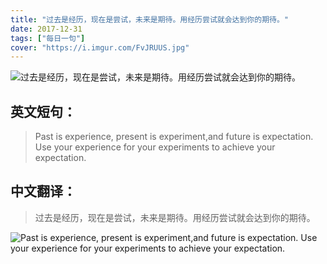```yaml
---
title: "过去是经历，现在是尝试，未来是期待。用经历尝试就会达到你的期待。"
date: 2017-12-31
tags: ["每日一句"]
cover: "https://i.imgur.com/FvJRUUS.jpg"
---
```


![过去是经历，现在是尝试，未来是期待。用经历尝试就会达到你的期待。](https://i.imgur.com/39jgnm2.jpg)

## 英文短句：
> Past is experience, present is experiment,and future is expectation. Use your experience for your experiments to achieve your expectation.

<!--more-->

## 中文翻译：
> 过去是经历，现在是尝试，未来是期待。用经历尝试就会达到你的期待。

![Past is experience, present is experiment,and future is expectation. Use your experience for your experiments to achieve your expectation.](https://i.imgur.com/bzyurQC.jpg)

